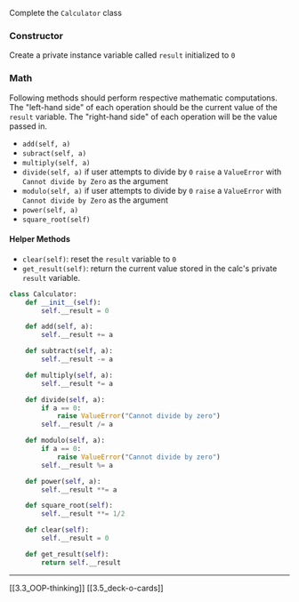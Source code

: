 Complete the `Calculator` class

### Constructor
Create a private instance variable called `result` initialized to `0`

### Math
Following methods should perform respective mathematic computations. 
The "left-hand side" of each operation should be the current value of the `result` variable.
The "right-hand side" of each operation will be the value passed in.

- `add(self, a)`
- `subract(self, a)`
- `multiply(self, a)`
- `divide(self, a)` if user attempts to divide by `0` `raise` a `ValueError` with `Cannot divide by Zero` as the argument
- `modulo(self, a)` if user attempts to divide by `0` `raise` a `ValueError` with `Cannot divide by Zero` as the argument
- `power(self, a)`
- `square_root(self)`

#### Helper Methods

- `clear(self)`: reset the `result` variable to `0`
- `get_result(self)`: return the current value stored in the calc's private `result` variable.

``` python
class Calculator:
    def __init__(self):
        self.__result = 0

    def add(self, a):
        self.__result += a

    def subtract(self, a):
        self.__result -= a

    def multiply(self, a):
        self.__result *= a

    def divide(self, a):
        if a == 0:
            raise ValueError("Cannot divide by zero")
        self.__result /= a

    def modulo(self, a):
        if a == 0:
            raise ValueError("Cannot divide by zero")
        self.__result %= a

    def power(self, a):
        self.__result **= a

    def square_root(self):
        self.__result **= 1/2

    def clear(self):
        self.__result = 0

    def get_result(self):
        return self.__result
```

---
[[3.3_OOP-thinking]]
[[3.5_deck-o-cards]]